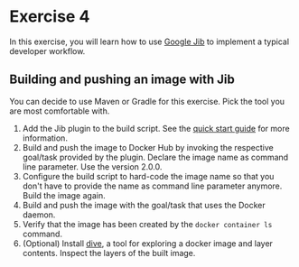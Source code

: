 # Exercise 4

In this exercise, you will learn how to use [Google Jib](https://github.com/GoogleContainerTools/jib) to implement a typical developer workflow.

## Building and pushing an image with Jib

You can decide to use Maven or Gradle for this exercise. Pick the tool you are most comfortable with.

1. Add the Jib plugin to the build script. See the [quick start guide](https://github.com/GoogleContainerTools/jib#quickstart) for more information.
2. Build and push the image to Docker Hub by invoking the respective goal/task provided by the plugin. Declare the image name as command line parameter. Use the version 2.0.0.
3. Configure the build script to hard-code the image name so that you don't have to provide the name as command line parameter anymore. Build the image again.
4. Build and push the image with the goal/task that uses the Docker daemon.
5. Verify that the image has been created by the `docker container ls` command.
6. (Optional) Install [dive](https://github.com/wagoodman/dive), a tool for exploring a docker image and layer contents. Inspect the layers of the built image.